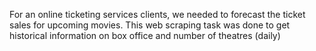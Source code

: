For an online ticketing services clients, we needed to forecast the ticket sales for upcoming movies. This web scraping task was done to get historical information on box office and number of theatres (daily)
